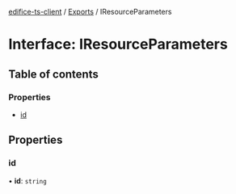 [edifice-ts-client](../README.md) / [Exports](../modules.md) / IResourceParameters

# Interface: IResourceParameters

## Table of contents

### Properties

- [id](IResourceParameters.md#id)

## Properties

### id

• **id**: `string`
